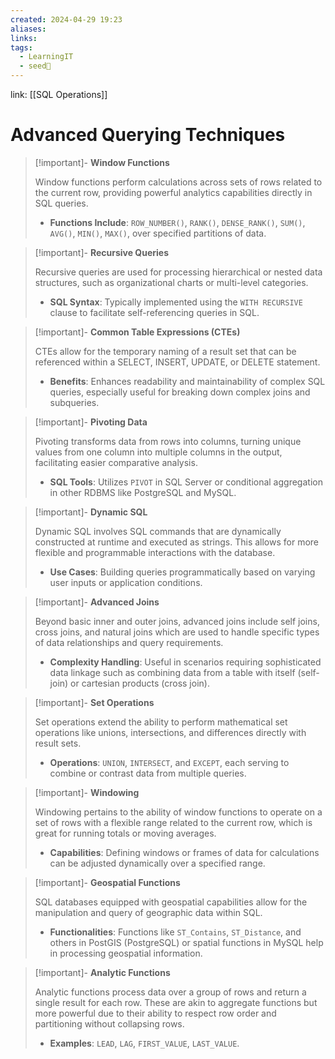```yaml
---
created: 2024-04-29 19:23
aliases: 
links: 
tags:
  - LearningIT
  - seed🌱
---
```

link: [[SQL Operations]]

# Advanced Querying Techniques

> [!important]- **Window Functions**
> 
> Window functions perform calculations across sets of rows related to the current row, providing powerful analytics capabilities directly in SQL queries.
> 
> - **Functions Include**: `ROW_NUMBER()`, `RANK()`, `DENSE_RANK()`, `SUM()`, `AVG()`, `MIN()`, `MAX()`, over specified partitions of data.

> [!important]- **Recursive Queries**
> 
> Recursive queries are used for processing hierarchical or nested data structures, such as organizational charts or multi-level categories.
> 
> - **SQL Syntax**: Typically implemented using the `WITH RECURSIVE` clause to facilitate self-referencing queries in SQL.

> [!important]- **Common Table Expressions (CTEs)**
> 
> CTEs allow for the temporary naming of a result set that can be referenced within a SELECT, INSERT, UPDATE, or DELETE statement.
> 
> - **Benefits**: Enhances readability and maintainability of complex SQL queries, especially useful for breaking down complex joins and subqueries.

> [!important]- **Pivoting Data**
> 
> Pivoting transforms data from rows into columns, turning unique values from one column into multiple columns in the output, facilitating easier comparative analysis.
> 
> - **SQL Tools**: Utilizes `PIVOT` in SQL Server or conditional aggregation in other RDBMS like PostgreSQL and MySQL.

> [!important]- **Dynamic SQL**
> 
> Dynamic SQL involves SQL commands that are dynamically constructed at runtime and executed as strings. This allows for more flexible and programmable interactions with the database.
> 
> - **Use Cases**: Building queries programmatically based on varying user inputs or application conditions.

> [!important]- **Advanced Joins**
> 
> Beyond basic inner and outer joins, advanced joins include self joins, cross joins, and natural joins which are used to handle specific types of data relationships and query requirements.
> 
> - **Complexity Handling**: Useful in scenarios requiring sophisticated data linkage such as combining data from a table with itself (self-join) or cartesian products (cross join).

> [!important]- **Set Operations**
> 
> Set operations extend the ability to perform mathematical set operations like unions, intersections, and differences directly with result sets.
> 
> - **Operations**: `UNION`, `INTERSECT`, and `EXCEPT`, each serving to combine or contrast data from multiple queries.

> [!important]- **Windowing**
> 
> Windowing pertains to the ability of window functions to operate on a set of rows with a flexible range related to the current row, which is great for running totals or moving averages.
> 
> - **Capabilities**: Defining windows or frames of data for calculations can be adjusted dynamically over a specified range.

> [!important]- **Geospatial Functions**
> 
> SQL databases equipped with geospatial capabilities allow for the manipulation and query of geographic data within SQL.
> 
> - **Functionalities**: Functions like `ST_Contains`, `ST_Distance`, and others in PostGIS (PostgreSQL) or spatial functions in MySQL help in processing geospatial information.

> [!important]- **Analytic Functions**
> 
> Analytic functions process data over a group of rows and return a single result for each row. These are akin to aggregate functions but more powerful due to their ability to respect row order and partitioning without collapsing rows.
> 
> - **Examples**: `LEAD`, `LAG`, `FIRST_VALUE`, `LAST_VALUE`.